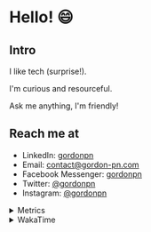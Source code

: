 # Hello! 😄

## Intro

I like tech (surprise!).

I'm curious and resourceful.

Ask me anything, I'm friendly!

## Reach me at

- LinkedIn: [gordonpn](https://www.linkedin.com/in/gordonpn/)
- Email: [contact@gordon-pn.com](mailto:contact@gordon-pn.com)
- Facebook Messenger: [gordonpn](https://www.messenger.com/t/Gordonpn)
- Twitter: [@gordonpn](https://twitter.com/Gordonpn)
- Instagram: [@gordonpn](https://www.instagram.com/gordonpn/)

<details>
  <summary>Metrics</summary>

  <img align="center" src="https://github.com/gordonpn/gordonpn/blob/master/github-metrics.svg" alt="GitHub Metrics">

</details>

<details>
  <summary>WakaTime</summary>

  <!--START_SECTION:waka-->
📊 **This Week I Spent My Time On** 

```text
💬 Programming Languages: 
TypeScript               4 hrs 55 mins       ███████████░░░░░░░░░░░░░░   44.15 % 
Java                     4 hrs 36 mins       ██████████░░░░░░░░░░░░░░░   41.32 % 
JSON                     44 mins             ██░░░░░░░░░░░░░░░░░░░░░░░   06.61 % 
INI                      14 mins             █░░░░░░░░░░░░░░░░░░░░░░░░   02.19 % 
GitIgnore file           12 mins             ░░░░░░░░░░░░░░░░░░░░░░░░░   01.82 % 

🔥 Editors: 
Intellijidea             10 hrs 54 mins      ████████████████████████░   97.73 % 
VS Code                  15 mins             █░░░░░░░░░░░░░░░░░░░░░░░░   02.27 % 
```


 Last Updated on 13/05/2024 16:23:45 UTC
<!--END_SECTION:waka-->
</details>
